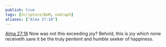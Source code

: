 ```yaml
---
publish: true
tags: [Scripture/BoM, noGraph]
aliases: ["Alma 27:18"]
---
```

[Alma 27:18](https://churchofjesuschrist.org/study/scriptures/bofm/alma/27?lang=eng&id=p18#p18) Now was not this exceeding joy? Behold, this is joy which none receiveth save it be the truly penitent and humble seeker of happiness.
